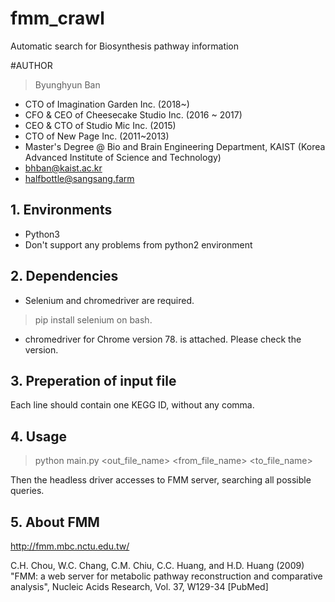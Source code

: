 # fmm_crawl
Automatic search for Biosynthesis pathway information

#AUTHOR
>Byunghyun Ban
* CTO of Imagination Garden Inc. (2018~)
* CFO & CEO of Cheesecake Studio Inc. (2016 ~ 2017)
* CEO & CTO of Studio Mic Inc. (2015)
* CTO of New Page Inc. (2011~2013)
* Master's Degree @ Bio and Brain Engineering Department, KAIST (Korea Advanced Institute of Science and Technology)
* bhban@kaist.ac.kr
* halfbottle@sangsang.farm

## 1. Environments
* Python3
* Don't support any problems from python2 environment

## 2. Dependencies
* Selenium and chromedriver are required.
> pip install selenium on bash.
* chromedriver for Chrome version 78. is attached. Please check the version.


## 3. Preperation of input file
Each line should contain one KEGG ID, without any comma.


## 4. Usage
> python main.py <out_file_name> <from_file_name> <to_file_name>

Then the headless driver accesses to FMM server, searching all possible queries.


## 5. About FMM
http://fmm.mbc.nctu.edu.tw/



C.H. Chou, W.C. Chang, C.M. Chiu, C.C. Huang, and H.D. Huang (2009) "FMM: a web server for metabolic pathway reconstruction and comparative analysis", Nucleic Acids Research, Vol. 37, W129-34 [PubMed]
